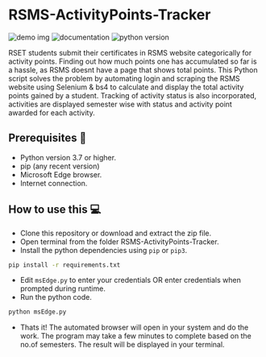 # RSMS-ActivityPoints-Tracker
![demo img](https://drive.google.com/file/d/1nt9kdB0VJZebW9mVA_GIPnzgCk5f18eC/view?usp=drive_link)
![documentation](https://img.shields.io/readthedocs/gspread?logo=readthedocs)
![python version](https://img.shields.io/pypi/pyversions/gspread?style=pypi)

RSET students submit their certificates in RSMS website categorically for activity points.
Finding out how much points one has accumulated so far is a hassle, as RSMS doesnt have a page that shows total points.
This Python script solves the problem by automating login and scraping the RSMS website using Selenium & bs4 to calculate and display the total activity points gained by a student.
Tracking of activity status is also incorporated, activities are displayed semester wise with status and activity point awarded for each activity.

## Prerequisites 🏁

- Python version 3.7 or higher.
- pip (any recent version)
- Microsoft Edge browser.
- Internet connection.

## How to use this 💻

- Clone this repository or download and extract the zip file.
- Open terminal from the folder RSMS-ActivityPoints-Tracker.
- Install the python dependencies using `pip` or `pip3`.
```bash
pip install -r requirements.txt
``` 
- Edit `msEdge.py` to enter your credentials OR enter credentials when prompted during runtime.
- Run the python code.
```bash
python msEdge.py
``` 
- Thats it! The automated browser will open in your system and do the work. The program may take a few minutes to complete based on the no.of semesters. The result will be displayed in your terminal.